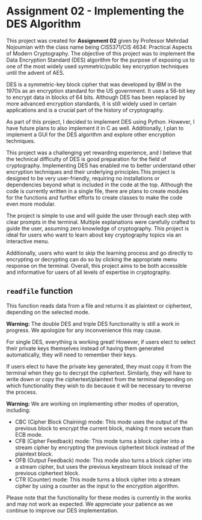 
# Assignment 02 - Implementing the DES Algorithm

This project was created for **Assignment 02** given by Professor Mehrdad Nojoumian with the class name being CIS5371/CIS 4634: Practical Aspects of Modern Cryptography. The objective of this project was to implement the Data Encryption Standard (DES) algorithm for the purpose of exposing us to one of the most widely used symmetric/public key encryption techniques until the advent of AES. 

DES is a symmetric-key block cipher that was developed by IBM in the 1970s as an encryption standard for the US government. It uses a 56-bit key to encrypt data in blocks of 64 bits. Although DES has been replaced by more advanced encryption standards, it is still widely used in certain applications and is a crucial part of the history of cryptography. 

As part of this project, I decided to implement DES using Python. However, I have future plans to also implement it in C as well. Additionally, I plan to implement a GUI for the DES algorithm and explore other encryption techniques. 

This project was a challenging yet rewarding experience, and I believe that the technical difficulty of DES is good preparation for the field of cryptography. Implementing DES has enabled me to better understand other encryption techniques and their underlying principles.This project is designed to be very user-friendly, requiring no installations or dependencies beyond what is included in the code at the top. Although the code is currently written in a single file, there are plans to create modules for the functions and further efforts to create classes to make the code even more modular.

The project is simple to use and will guide the user through each step with clear prompts in the terminal. Multiple explanations were carefully crafted to guide the user, assuming zero knowledge of cryptography. This project is ideal for users who want to learn about key cryptography topics via an interactive menu.

Additionally, users who want to skip the learning process and go directly to encrypting or decrypting can do so by clicking the appropriate menu response on the terminal. Overall, this project aims to be both accessible and informative for users of all levels of expertise in cryptography.


## `readfile` function

This function reads data from a file and returns it as plaintext or ciphertext, depending on the selected mode.

**Warning:** The double DES and triple DES functionality is still a work in progress. We apologize for any inconvenience this may cause.

For single DES, everything is working great! However, if users elect to select their private keys themselves instead of having them generated automatically, they will need to remember their keys. 

If users elect to have the private key generated, they must copy it from the terminal when they go to decrypt the ciphertext. Similarly, they will have to write down or copy the ciphertext/plaintext from the terminal depending on which functionality they wish to do because it will be necessary to reverse the process. 

**Warning:** We are working on implementing other modes of operation, including:

- CBC (Cipher Block Chaining) mode: This mode uses the output of the previous block to encrypt the current block, making it more secure than ECB mode.
- CFB (Cipher Feedback) mode: This mode turns a block cipher into a stream cipher by encrypting the previous ciphertext block instead of the plaintext block.
- OFB (Output Feedback) mode: This mode also turns a block cipher into a stream cipher, but uses the previous keystream block instead of the previous ciphertext block.
- CTR (Counter) mode: This mode turns a block cipher into a stream cipher by using a counter as the input to the encryption algorithm.

Please note that the functionality for these modes is currently in the works and may not work as expected. We appreciate your patience as we continue to improve our DES implementation.
